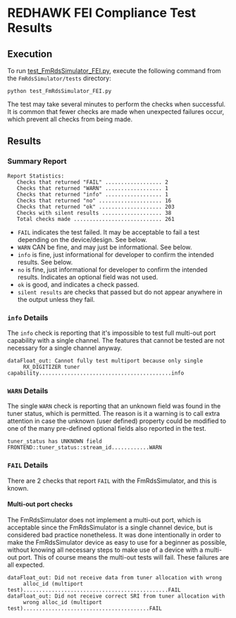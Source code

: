 # REDHAWK FEI Compliance Test Results

## Execution

To run [test\_FmRdsSimulator\_FEI.py](test_FmRdsSimulator_FEI.py), execute the following command from the `FmRdsSimulator/tests` directory:

```
python test_FmRdsSimulator_FEI.py
```

The test may take several minutes to perform the checks when successful. It is common that fewer checks are made when unexpected failures occur, which prevent all checks from being made.

## Results

### Summary Report

```
Report Statistics:
   Checks that returned "FAIL" .................. 2
   Checks that returned "WARN" .................. 1
   Checks that returned "info" .................. 1
   Checks that returned "no" .................... 16
   Checks that returned "ok" .................... 203
   Checks with silent results ................... 38
   Total checks made ............................ 261
```

* `FAIL` indicates the test failed. It may be acceptable to fail a test depending on the device/design. See below.
* `WARN` CAN be fine, and may just be informational. See below.
* `info` is fine, just informational for developer to confirm the intended results. See below.
* `no` is fine, just informational for developer to confirm the intended results. Indicates an optional field was not used.
* `ok` is good, and indicates a check passed.
* `silent results` are checks that passed but do not appear anywhere in the output unless they fail.

### `info` Details

The `info` check is reporting that it's impossible to test full multi-out port capability with a single channel. The features that cannot be tested are not necessary for a single channel anyway.

```
dataFloat_out: Cannot fully test multiport because only single
     RX_DIGITIZER tuner capability..........................................info
```

### `WARN` Details

The single `WARN` check is reporting that an unknown field was found in the tuner status, which is permitted. The reason is it a warning is to call extra attention in case the unknown (user defined) property could be modified to one of the many pre-defined optional fields also reported in the test.
```
tuner_status has UNKNOWN field FRONTEND::tuner_status::stream_id............WARN
```

### `FAIL` Details

There are 2 checks that report `FAIL` with the FmRdsSimulator, and this is known.

#### Multi-out port checks

The FmRdsSimulator does not implement a multi-out port, which is acceptable since the FmRdsSimulator is a single channel device, but is considered bad practice nonetheless. It was done intentionally in order to make the FmRdsSimulator device as easy to use for a beginner as possible, without knowing all necessary steps to make use of a device with a multi-out port. This of course means the multi-out tests will fail. These failures are all expected.

```
dataFloat_out: Did not receive data from tuner allocation with wrong
     alloc_id (multiport test)..............................................FAIL
dataFloat_out: Did not receive correct SRI from tuner allocation with
     wrong alloc_id (multiport test)........................................FAIL
```
